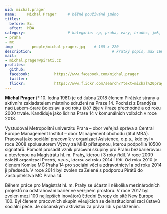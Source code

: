 ```yaml
---
uid: michal.prager
name:     Michal Prager  	# běžně používáné jméno
titles:
  before: Bc. 
  after:  MBA
category:                 	# kategorie: rp, praha, vary, hradec, jmk, senat
- praha
- mc
img: 		people/michal-prager.jpg    # 165 x 220
description:            	        			# kratký popis, max 160 znaků
mail:
- michal.prager@pirati.cz
profiles:
  github:                 
  facebook: 		  https://www.facebook.com/michal.prager
  twitter: 		  
  flickr:     		  https://www.flickr.com/search/?text=michal%20prager
---
```


**Michal Prager** (* 10. ledna 1981) je od dubna 2018 členem Pirátské strany a aktivním zakladatelem místního sdružení na Praze 14. Pochází z Brandýsa nad Labem-Staré Boleslavi a od roku 1987 žije v Praze přechodně a od roku 2000 trvale. Kandiduje jako lídr na Praze 14 v komunálních volbách v roce 2018.

Vystudoval Metropolitní univerzitu Praha – obor veřejná správa a Central Europe Management Institut – obor Management obchodu (titul MBA). Pracoval jako sociální pracovník v organizaci Asistence, o.p.s., kde byl v roce 2008 spoluautorem Výzvy za MHD přístupnou, kterou podpořila 10500 signatářů. Pomohl prosadit vznik pracovní skupiny pro Prahu bezbariérovou a otevřenou na Magistrátu hl. m. Prahy, kterou i 3 roky řídil. V roce 2009 založil organizaci Pestrá, o.p.s., kterou od roku 2014 i řídí. Od roku 2010 je členem Komise MČ Praha 14 pro sociální věci a zdravotnictví a od roku 2014 jí předsedá. V roce 2014 byl zvolen za Zelené s podporou Pirátů do Zastupitelstva MČ Praha 14.

Během práce pro Magistrát hl. m. Prahy se účastnil několika mezinárodních projektů na odstraňování bariér ve veřejném prostoru. V roce 2017 byl zvolen mezi 100 nejlepších inovátorů Střední Evropy do sítě New Europe 100. Byl členem pracovních skupin věnujících se deinstitucionalizaci ústavů sociální péče. Je občanským aktivistou za práva lidí s postižením.
